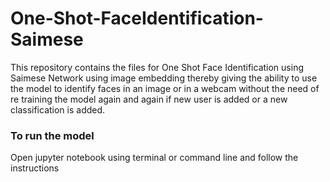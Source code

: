 # One-Shot-FaceIdentification-Saimese

This repository contains the files for One Shot Face Identification using Saimese Network using image embedding thereby giving the ability to use the model to identify faces in an image or in a webcam without the need of re training the model again and again if new user is added or a new classification is added.

### To run the model
Open jupyter notebook using terminal or command line and follow the instructions
